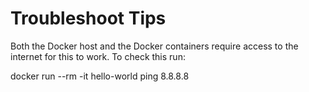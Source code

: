 # Troubleshoot Tips

Both the Docker host and the Docker containers require access to the internet for this to work. To check this run:

docker run --rm -it hello-world ping 8.8.8.8
